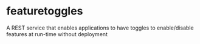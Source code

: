 # featuretoggles
A REST service that enables applications to have toggles to enable/disable features at run-time without deployment
